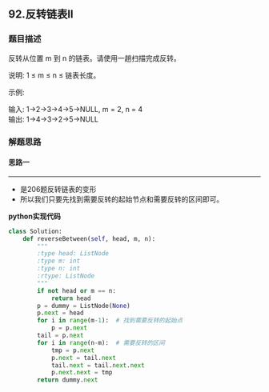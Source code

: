 ## 92.反转链表II
### 题目描述
反转从位置 m 到 n 的链表。请使用一趟扫描完成反转。

说明:
1 ≤ m ≤ n ≤ 链表长度。

示例:

输入: 1->2->3->4->5->NULL, m = 2, n = 4  
输出: 1->4->3->2->5->NULL

### 解题思路
#### 思路一
****
- 是206题反转链表的变形
- 所以我们只要先找到需要反转的起始节点和需要反转的区间即可。

**python实现代码**
```python
class Solution:
    def reverseBetween(self, head, m, n):
        """
        :type head: ListNode
        :type m: int
        :type n: int
        :rtype: ListNode
        """
        if not head or m == n:
            return head
        p = dummy = ListNode(None)
        p.next = head
        for i in range(m-1):  # 找到需要反转的起始点
            p = p.next
        tail = p.next
        for i in range(n-m):  # 需要反转的区间
            tmp = p.next
            p.next = tail.next
            tail.next = tail.next.next
            p.next.next = tmp
        return dummy.next

```

